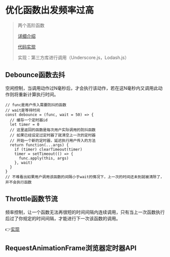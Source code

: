 # 优化函数出发频率过高

> 两个高阶函数
>
> [详细介绍](https://zhuanlan.zhihu.com/p/45721166)
>
> [代码实现](http://caibaojian.com/interview-map/frontend/#%E9%98%B2%E6%8A%96)
>
> 实现：第三方库进行调用（Underscore.js，Lodash.js）

## Debounce函数去抖

空闲控制，当调用动作过N毫秒后，才会执行该动作，若在这N毫秒内又调用此动作则将重新计算执行时间。

```JS
// func是用户传入需要防抖的函数
// wait是等待时间
const debounce = (func, wait = 50) => {
  // 缓存一个定时器id
  let timer = 0
  // 这里返回的函数是每次用户实际调用的防抖函数
  // 如果已经设定过定时器了就清空上一次的定时器
  // 开始一个新的定时器，延迟执行用户传入的方法
  return function(...args) {
    if (timer) clearTimeout(timer)
    timer = setTimeout(() => {
      func.apply(this, args)
    }, wait)
  }
}
// 不难看出如果用户调用该函数的间隔小于wait的情况下，上一次的时间还未到就被清除了，并不会执行函数
```

## Throttle函数节流

频率控制，让一个函数无法再很短的时间间隔内连续调用，只有当上一次函数执行后过了你规定的时间间隔，才能进行下一次该函数的调用。

👉[实现](http://caibaojian.com/interview-map/frontend/#%E8%8A%82%E6%B5%81)

## RequestAnimationFrame浏览器定时器API
